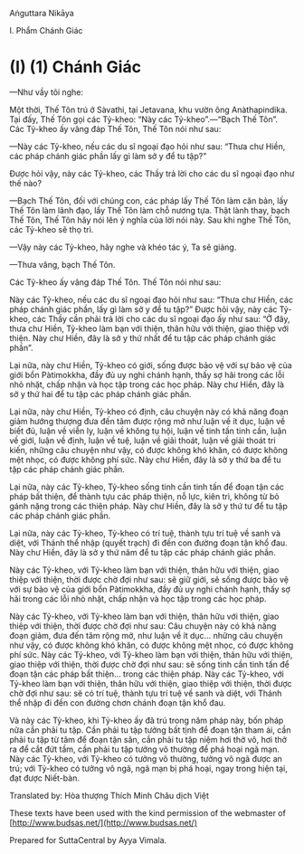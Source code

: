 Aṅguttara Nikāya

I. Phẩm Chánh Giác

# (I) (1) Chánh Giác

—Như vầy tôi nghe:

Một thời, Thế Tôn trú ở Sàvathi, tại Jetavana, khu vườn ông Anàthapindika. Tại đấy, Thế Tôn gọi các Tỷ-kheo: “Này các Tỷ-kheo”.—“Bạch Thế Tôn”. Các Tỷ-kheo ấy vâng đáp Thế Tôn, Thế Tôn nói như sau:

—Này các Tỷ-kheo, nếu các du sĩ ngoại đạo hỏi như sau: “Thưa chư Hiền, các pháp chánh giác phần lấy gì làm sở y để tu tập?”

Ðược hỏi vậy, này các Tỷ-kheo, các Thầy trả lời cho các du sĩ ngoại đạo như thế nào?

—Bạch Thế Tôn, đối với chúng con, các pháp lấy Thế Tôn làm căn bản, lấy Thế Tôn làm lãnh đạo, lấy Thế Tôn làm chỗ nương tựa. Thật lành thay, bạch Thế Tôn, Thế Tôn hãy nói lên ý nghĩa của lời nói này. Sau khi nghe Thế Tôn, các Tỷ-kheo sẽ thọ trì.

—Vậy này các Tỷ-kheo, hãy nghe và khéo tác ý, Ta sẽ giảng.

—Thưa vâng, bạch Thế Tôn.

Các Tỷ-kheo ấy vâng đáp Thế Tôn. Thế Tôn nói như sau:

Này các Tỷ-kheo, nếu các du sĩ ngoại đạo hỏi như sau: “Thưa chư Hiền, các pháp chánh giác phần, lấy gì làm sở y để tu tập?” Ðược hỏi vậy, này các Tỷ-kheo, các Thầy cần phải trả lời cho các du sĩ ngoại đạo ấy như sau: “Ở đây, thưa chư Hiền, Tỷ-kheo làm bạn với thiện, thân hữu với thiện, giao thiệp với thiện. Này chư Hiền, đây là sở y thứ nhất để tu tập các pháp chánh giác phần”.

Lại nữa, này chư Hiền, Tỷ-kheo có giới, sống được bảo vệ với sự bảo vệ của giới bổn Pàtimokkha, đầy đủ uy nghi chánh hạnh, thấy sợ hãi trong các lỗi nhỏ nhặt, chấp nhận và học tập trong các học pháp. Này chư Hiền, đây là sở y thứ hai để tu tập các pháp chánh giác phần.

Lại nữa, này chư Hiền, Tỷ-kheo có định, câu chuyện này có khả năng đoạn giảm hướng thượng đưa đến tâm được rộng mở như luận về ít dục, luận về biết đủ, luận về viễn ly, luận về không tụ hội, luận về tinh tấn tinh cần, luận về giới, luận về định, luận về tuệ, luận về giải thoát, luận về giải thoát tri kiến, những câu chuyện như vậy, có được không khó khăn, có được không mệt nhọc, có được không phí sức. Này chư Hiền, đây là sở y thứ ba để tu tập các pháp chánh giác phần.

Lại nữa, này các Tỷ-kheo, Tỷ-kheo sống tinh cần tinh tấn để đoạn tận các pháp bất thiện, để thành tựu các pháp thiện, nỗ lực, kiên trì, không từ bỏ gánh nặng trong các thiện pháp. Này chư Hiền, đây là sở y thứ tư để tu tập các pháp chánh giác phần.

Lại nữa, này các Tỷ-kheo, Tỷ-kheo có trí tuệ, thành tựu trí tuệ về sanh và diệt, với Thánh thể nhập (quyết trạch) đi đến con đường đoạn tận khổ đau. Này chư Hiền, đây là sở y thứ năm để tu tập các pháp chánh giác phần.

Này các Tỷ-kheo, với Tỷ-kheo làm bạn với thiện, thân hữu với thiện, giao thiệp với thiện, thời được chờ đợi như sau: sẽ giữ giới, sẽ sống được bảo vệ với sự bảo vệ của giới bổn Pàtimokkha, đầy đủ uy nghi chánh hạnh, thấy sợ hãi trong các lỗi nhỏ nhặt, chấp nhận và học tập trong các học pháp.

Này các Tỷ-kheo, với Tỷ-kheo làm bạn với thiện, thân hữu với thiện, giao thiệp với thiện, thời được chờ đợi như sau: Câu chuyện này có khả năng đoạn giảm, đưa đến tâm rộng mở, như luận về ít dục... những câu chuyện như vậy, có được không khó khăn, có được không mệt nhọc, có được không phí sức. Này các Tỷ-kheo, với Tỷ-kheo làm bạn với thiện, thân hữu với thiện, giao thiệp với thiện, thời được chờ đợi như sau: sẽ sống tinh cần tinh tấn để đoạn tận các pháp bất thiện... trong các thiện pháp. Này các Tỷ-kheo, với Tỷ-kheo làm bạn với thiện, thân hữu với thiện, giao thiệp với thiện, thời được chờ đợi như sau: sẽ có trí tuệ, thành tựu trí tuệ về sanh và diệt, với Thánh thể nhập đi đến con đường chơn chánh đoạn tận khổ đau.

Và này các Tỷ-kheo, khi Tỷ-kheo ấy đã trú trong năm pháp này, bốn pháp nữa cần phải tu tập. Cần phải tu tập tưởng bất tịnh để đoạn tận tham ái, cần phải tu tập từ tâm để đoạn tận sân, cần phải tu tập niệm hơi thở vô, hơi thở ra để cắt đứt tầm, cần phải tu tập tưởng vô thường để phá hoại ngã mạn. Này các Tỷ-kheo, với Tỷ-kheo có tưởng vô thường, tưởng vô ngã được an trú; với Tỷ-kheo có tưởng vô ngã, ngã mạn bị phá hoại, ngay trong hiện tại, đạt được Niết-bàn.

Translated by: Hòa thượng Thích Minh Châu dịch Việt

These texts have been used with the kind permission of the webmaster of [http://www.budsas.net/](http://www.budsas.net/)

Prepared for SuttaCentral by Ayya Vimala.